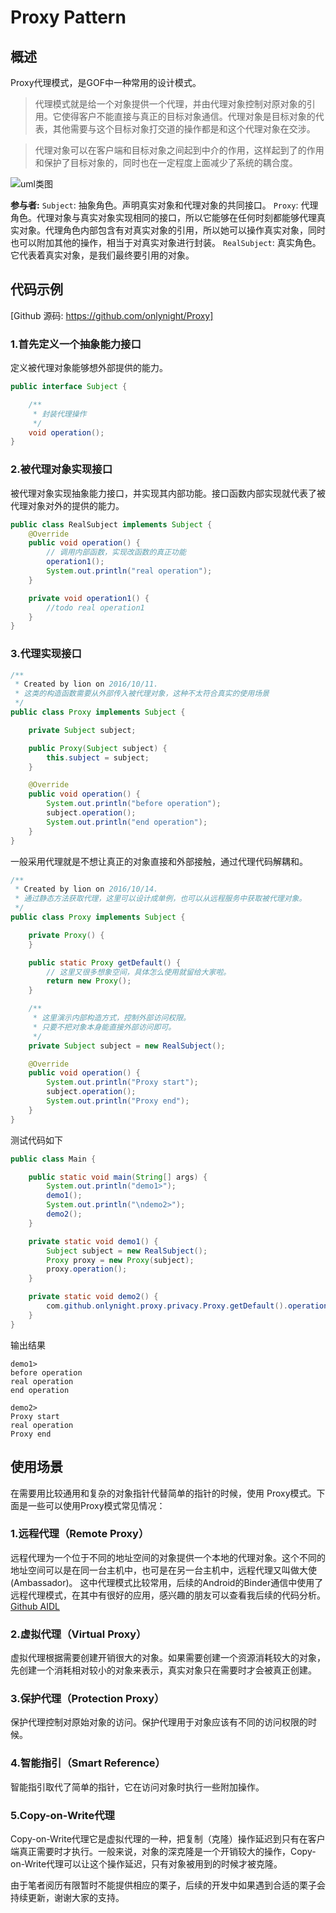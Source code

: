 Proxy Pattern
=============

概述
----
Proxy代理模式，是GOF中一种常用的设计模式。

>代理模式就是给一个对象提供一个代理，并由代理对象控制对原对象的引用。它使得客户不能直接与真正的目标对象通信。代理对象是目标对象的代表，其他需要与这个目标对象打交道的操作都是和这个代理对象在交涉。

>代理对象可以在客户端和目标对象之间起到中介的作用，这样起到了的作用和保护了目标对象的，同时也在一定程度上面减少了系统的耦合度。

![uml类图](./images/uml.png)

**参与者:**
```Subject```: 抽象角色。声明真实对象和代理对象的共同接口。
```Proxy```: 代理角色。代理对象与真实对象实现相同的接口，所以它能够在任何时刻都能够代理真实对象。代理角色内部包含有对真实对象的引用，所以她可以操作真实对象，同时也可以附加其他的操作，相当于对真实对象进行封装。
```RealSubject```: 真实角色。它代表着真实对象，是我们最终要引用的对象。

代码示例
-------
[Github 源码: https://github.com/onlynight/Proxy]
### 1.首先定义一个抽象能力接口
定义被代理对象能够想外部提供的能力。

```java
public interface Subject {

    /**
     * 封装代理操作
     */
    void operation();
}
```

### 2.被代理对象实现接口
被代理对象实现抽象能力接口，并实现其内部功能。接口函数内部实现就代表了被代理对象对外的提供的能力。

```java
public class RealSubject implements Subject {
    @Override
    public void operation() {
        // 调用内部函数，实现改函数的真正功能
        operation1();
        System.out.println("real operation");
    }

    private void operation1() {
        //todo real operation1
    }
}
```

### 3.代理实现接口

```java
/**
 * Created by lion on 2016/10/11.
 * 这类的构造函数需要从外部传入被代理对象，这种不太符合真实的使用场景
 */
public class Proxy implements Subject {

    private Subject subject;

    public Proxy(Subject subject) {
        this.subject = subject;
    }

    @Override
    public void operation() {
        System.out.println("before operation");
        subject.operation();
        System.out.println("end operation");
    }
}
```

一般采用代理就是不想让真正的对象直接和外部接触，通过代理代码解耦和。

```java
/**
 * Created by lion on 2016/10/14.
 * 通过静态方法获取代理，这里可以设计成单例，也可以从远程服务中获取被代理对象。
 */
public class Proxy implements Subject {

    private Proxy() {
    }

    public static Proxy getDefault() {
        // 这里又很多想象空间，具体怎么使用就留给大家啦。
        return new Proxy();
    }

    /**
     * 这里演示内部构造方式，控制外部访问权限。
     * 只要不把对象本身能直接外部访问即可。
     */
    private Subject subject = new RealSubject();

    @Override
    public void operation() {
        System.out.println("Proxy start");
        subject.operation();
        System.out.println("Proxy end");
    }
}
```

测试代码如下

```java
public class Main {

    public static void main(String[] args) {
        System.out.println("demo1>");
        demo1();
        System.out.println("\ndemo2>");
        demo2();
    }

    private static void demo1() {
        Subject subject = new RealSubject();
        Proxy proxy = new Proxy(subject);
        proxy.operation();
    }

    private static void demo2() {
        com.github.onlynight.proxy.privacy.Proxy.getDefault().operation();
    }
}
```

输出结果

```text
demo1>
before operation
real operation
end operation

demo2>
Proxy start
real operation
Proxy end
```

使用场景
-------
在需要用比较通用和复杂的对象指针代替简单的指针的时候，使用 Proxy模式。下面是一些可以使用Proxy模式常见情况：
### 1.远程代理（Remote  Proxy）
远程代理为一个位于不同的地址空间的对象提供一个本地的代理对象。这个不同的地址空间可以是在同一台主机中，也可是在另一台主机中，远程代理又叫做大使(Ambassador)。
这中代理模式比较常用，后续的Android的Binder通信中使用了远程代理模式，在其中有很好的应用，感兴趣的朋友可以查看我后续的代码分析。[Github AIDL]
### 2.虚拟代理（Virtual Proxy）
虚拟代理根据需要创建开销很大的对象。如果需要创建一个资源消耗较大的对象，先创建一个消耗相对较小的对象来表示，真实对象只在需要时才会被真正创建。 
### 3.保护代理（Protection Proxy）
保护代理控制对原始对象的访问。保护代理用于对象应该有不同的访问权限的时候。
### 4.智能指引（Smart Reference）
智能指引取代了简单的指针，它在访问对象时执行一些附加操作。
### 5.Copy-on-Write代理
Copy-on-Write代理它是虚拟代理的一种，把复制（克隆）操作延迟到只有在客户端真正需要时才执行。一般来说，对象的深克隆是一个开销较大的操作，Copy-on-Write代理可以让这个操作延迟，只有对象被用到的时候才被克隆。

由于笔者阅历有限暂时不能提供相应的栗子，后续的开发中如果遇到合适的栗子会持续更新，谢谢大家的支持。

[Github 源码: https://github.com/onlynight/Proxy]: https://github.com/onlynight/Proxy
[Github AIDL]: https://github.com/onlynight/AIDL_demo